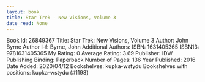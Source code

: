 ```yaml
---
layout: book
title: Star Trek - New Visions, Volume 3
date_read: None
---
```


Book Id: 26849367
Title: Star Trek: New Visions, Volume 3
Author: John Byrne
Author l-f: Byrne, John
Additional Authors: 
ISBN: 1631405365
ISBN13: 9781631405365
My Rating: 0
Average Rating: 3.69
Publisher: IDW Publishing
Binding: Paperback
Number of Pages: 136
Year Published: 2016
Date Added: 2020/04/12
Bookshelves: kupka-wstydu
Bookshelves with positions: kupka-wstydu (#1198)

